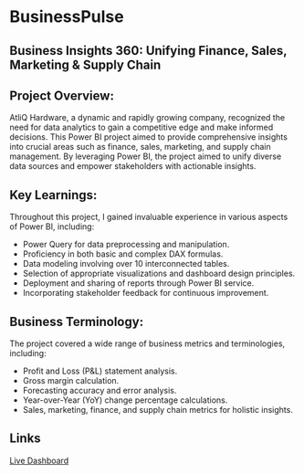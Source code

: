 # BusinessPulse
## Business Insights 360: Unifying Finance, Sales, Marketing & Supply Chain

## Project Overview:
AtliQ Hardware, a dynamic and rapidly growing company, recognized the need for data analytics to gain a competitive edge and make informed decisions. This Power BI project aimed to provide comprehensive insights into crucial areas such as finance, sales, marketing, and supply chain management. By leveraging Power BI, the project aimed to unify diverse data sources and empower stakeholders with actionable insights.

## Key Learnings:
Throughout this project, I gained invaluable experience in various aspects of Power BI, including:
- Power Query for data preprocessing and manipulation.
- Proficiency in both basic and complex DAX formulas.
- Data modeling involving over 10 interconnected tables.
- Selection of appropriate visualizations and dashboard design principles.
- Deployment and sharing of reports through Power BI service.
- Incorporating stakeholder feedback for continuous improvement.

## Business Terminology:
The project covered a wide range of business metrics and terminologies, including:
- Profit and Loss (P&L) statement analysis.
- Gross margin calculation.
- Forecasting accuracy and error analysis.
- Year-over-Year (YoY) change percentage calculations.
- Sales, marketing, finance, and supply chain metrics for holistic insights.

## Links
[Live Dashboard](https://app.powerbi.com/view?r=eyJrIjoiNjk3NDkzNDgtMGIzMi00MzA1LThhY2UtMzQyNGM0YmMzN2JjIiwidCI6ImM2ZTU0OWIzLTVmNDUtNDAzMi1hYWU5LWQ0MjQ0ZGM1YjJjNCJ9)

